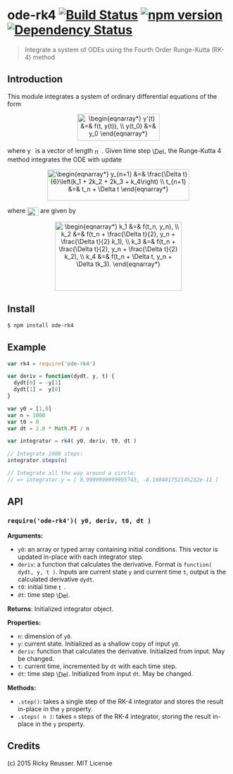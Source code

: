 # ode-rk4 [![Build Status](https://travis-ci.org/scijs/ode-rk4.svg)](https://travis-ci.org/scijs/ode-rk4) [![npm version](https://badge.fury.io/js/ode-rk4.svg)](http://badge.fury.io/js/ode-rk4) [![Dependency Status](https://david-dm.org/scijs/ode-rk4.svg)](https://david-dm.org/scijs/ode-rk4)

> Integrate a system of ODEs using the Fourth Order Runge-Kutta (RK-4) method


## Introduction

This module integrates a system of ordinary differential equations of the form

<p align="center"><img alt="&bsol;begin&lcub;eqnarray&midast;&rcub; y&apos;&lpar;t&rpar; &amp;&equals;&amp; f&lpar;t&comma; y&lpar;t&rpar;&rpar;&comma; &bsol;&bsol; y&lpar;t&lowbar;0&rpar; &amp;&equals;&amp; y&lowbar;0 &bsol;end&lcub;eqnarray&midast;&rcub;" valign="middle" src="docs/images/begineqnarray-yt-ft-yt-yt_0-y_0-endeqnarray-0298eae3db.png" width="187" height="61"></p>

where <img alt="y" valign="middle" src="docs/images/y-720f311276.png" width="14.5" height="20"> is a vector of length <img alt="n" valign="middle" src="docs/images/n-9baedbc330.png" width="16" height="16">. Given time step <img alt="&bsol;Delta t" valign="middle" src="docs/images/delta-t-a20a5fe4f2.png" width="28" height="16">, the Runge-Kutta 4 method integrates the ODE with update

<p align="center"><img alt="&bsol;begin&lcub;eqnarray&midast;&rcub; y&lowbar;&lcub;n&plus;1&rcub; &amp;&equals;&amp; &bsol;frac&lcub;&bsol;Delta t&rcub;&lcub;6&rcub;&bsol;left&lpar;k&lowbar;1 &plus; 2k&lowbar;2 &plus; 2k&lowbar;3 &plus; k&lowbar;4&bsol;right&rpar; &bsol;&bsol; t&lowbar;&lcub;n&plus;1&rcub; &amp;&equals;&amp; t&lowbar;n &plus; &bsol;Delta t &bsol;end&lcub;eqnarray&midast;&rcub;" valign="middle" src="docs/images/begineqnarray-y_n1-fracdelta-t6leftk_1-2k_2-2-41157480a7.png" width="321.5" height="71"></p>
where <img alt="k&lowbar;n" valign="middle" src="docs/images/k_n-d413726dee.png" width="25.5" height="19"> are given by
<p align="center"><img alt="&bsol;begin&lcub;eqnarray&midast;&rcub; k&lowbar;1 &amp;&equals;&amp; f&lpar;t&lowbar;n&comma; y&lowbar;n&rpar;&comma; &bsol;&bsol; k&lowbar;2 &amp;&equals;&amp; f&lpar;t&lowbar;n &plus; &bsol;frac&lcub;&bsol;Delta t&rcub;&lcub;2&rcub;&comma; y&lowbar;n &plus; &bsol;frac&lcub;&bsol;Delta t&rcub;&lcub;2&rcub; k&lowbar;1&rpar;&comma; &bsol;&bsol; k&lowbar;3 &amp;&equals;&amp; f&lpar;t&lowbar;n &plus; &bsol;frac&lcub;&bsol;Delta t&rcub;&lcub;2&rcub;&comma; y&lowbar;n &plus; &bsol;frac&lcub;&bsol;Delta t&rcub;&lcub;2&rcub; k&lowbar;2&rpar;&comma; &bsol;&bsol; k&lowbar;4 &amp;&equals;&amp; f&lpar;t&lowbar;n &plus; &bsol;Delta t&comma; y&lowbar;n &plus; &bsol;Delta tk&lowbar;3&rpar;&period;  &bsol;end&lcub;eqnarray&midast;&rcub;" valign="middle" src="docs/images/begineqnarray-k_1-ft_n-y_n-k_2-ft_n-fracdelta-35d808c6ef.png" width="288" height="156.5"></p>

## Install

```bash
$ npm install ode-rk4
```

## Example

```javascript
var rk4 = require('ode-rk4')

var deriv = function(dydt, y, t) {
  dydt[0] = -y[1]
  dydt[1] =  y[0]
}

var y0 = [1,0]
var n = 1000
var t0 = 0
var dt = 2.0 * Math.PI / n

var integrator = rk4( y0, deriv, t0, dt )

// Integrate 1000 steps:
integrator.steps(n)

// Integrate all the way around a circle:
// => integrator.y = [ 0.9999999999995743, -8.160481752145232e-11 ]
```



## API

### `require('ode-rk4')( y0, deriv, t0, dt )`
**Arguments:**
- `y0`: an array or typed array containing initial conditions. This vector is updated in-place with each integrator step.
- `deriv`: a function that calculates the derivative. Format is `function( dydt, y, t )`. Inputs are current state `y` and current time `t`, output is the calculated derivative `dydt`.
- `t0`: initial time <img alt="t" valign="middle" src="docs/images/t-fc93da6f4d.png" width="11.5" height="16">.
- `dt`: time step <img alt="&bsol;Delta t" valign="middle" src="docs/images/delta-t-a20a5fe4f2.png" width="28" height="16">.

**Returns**:
Initialized integrator object.

**Properties:**
- `n`: dimension of `y0`.
- `y`: current state. Initialized as a shallow copy of input `y0`.
- `deriv`: function that calculates the derivative. Initialized from input. May be changed.
- `t`: current time, incremented by `dt` with each time step.
- `dt`: time step <img alt="&bsol;Delta t" valign="middle" src="docs/images/delta-t-a20a5fe4f2.png" width="28" height="16">. Initialized from input `dt`. May be changed.

**Methods:**
- `.step()`: takes a single step of the RK-4 integrator and stores the result in-place in the `y` property.
- `.steps( n )`: takes `n` steps of the RK-4 integrator, storing the result in-place in the `y` property.

## Credits

(c) 2015 Ricky Reusser. MIT License